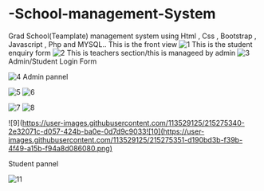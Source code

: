 # -School-management-System
Grad School(Teamplate) management system using Html , Css , Bootstrap , Javascript , Php and 
MYSQL..
This is the front view
![1](https://user-images.githubusercontent.com/113529125/215271203-0104804e-a707-4a50-a630-367e84974416.png)
This is the student enquiry form 
![2](https://user-images.githubusercontent.com/113529125/215274957-93dbbb7f-721f-4436-ad21-42f16999af85.png)
This is  teachers section/this is manageed by admin
![3](https://user-images.githubusercontent.com/113529125/215275016-d7808c86-4564-4d44-bc29-6fcc97d9508b.png)
Admin/Student Login Form

![4](https://user-images.githubusercontent.com/113529125/215275040-8d762859-e1a1-4699-ad72-8c271914504b.png)
Admin pannel

![5](https://user-images.githubusercontent.com/113529125/215275087-dd3b597e-195b-4b3b-918e-6259fd012284.png)
![6](https://user-images.githubusercontent.com/113529125/215275114-4bdff58e-9476-4c45-bf32-3b8fb9939450.png)

![7](https://user-images.githubusercontent.com/113529125/215275319-54d342bf-cccc-4d92-a29b-6bf4f0bef1bb.png)
![8](https://user-images.githubusercontent.com/113529125/215275328-94c8dc72-57a3-4dce-aed6-eb4004fc1182.png)

![9](https://user-images.githubusercontent.com/113529125/215275340-2e32071c-d057-424b-ba0e-0d7d9c9033![10](https://user-images.githubusercontent.com/113529125/215275351-d190bd3b-f39b-4f49-a15b-f94a8d086080.png)

Student pannel

![11](https://user-images.githubusercontent.com/113529125/215275363-e85c6852-69b8-40a2-a2bb-77af009c3e93.png)

